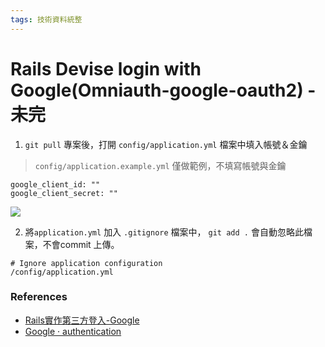```yaml
---
tags: 技術資料統整
---
```


# Rails Devise login with Google(Omniauth-google-oauth2) - 未完


1. `git pull` 專案後，打開 `config/application.yml` 檔案中填入帳號＆金鑰
>`config/application.example.yml` 僅做範例，不填寫帳號與金鑰

```console
google_client_id: ""       
google_client_secret: ""    

```
![](https://i.imgur.com/IauyqTw.png)



2. 將`application.yml` 加入 `.gitignore` 檔案中， `git add .` 會自動忽略此檔案，不會commit 上傳。

```console
# Ignore application configuration
/config/application.yml

```


### References
- [Rails實作第三方登入-Google](https://medium.com/tingyiiii/rails%E5%AF%A6%E4%BD%9C%E7%AC%AC%E4%B8%89%E6%96%B9%E7%99%BB%E5%85%A5-google-2a0851b74193)
- [Google · authentication](https://www.atauthentication.com/docs/google.html)
